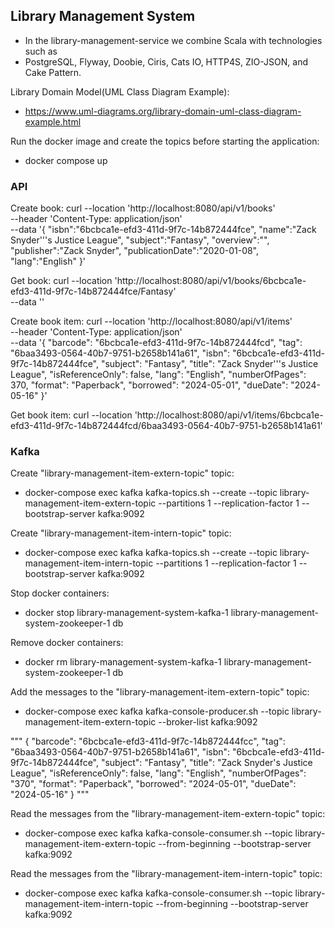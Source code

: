 ## Library Management System

- In the library-management-service we combine Scala with technologies such as 
- PostgreSQL, Flyway, Doobie, Ciris, Cats IO, HTTP4S, ZIO-JSON, and Cake Pattern.

Library Domain Model(UML Class Diagram Example):
- https://www.uml-diagrams.org/library-domain-uml-class-diagram-example.html

Run the docker image and create the topics before starting the application:
- docker compose up

### API
Create book:
curl --location 'http://localhost:8080/api/v1/books' \
--header 'Content-Type: application/json' \
--data '{
"isbn":"6bcbca1e-efd3-411d-9f7c-14b872444fce",
"name":"Zack Snyder'\''s Justice League",
"subject":"Fantasy",
"overview":"",
"publisher":"Zack Snyder",
"publicationDate":"2020-01-08",
"lang":"English"
}'

Get book:
curl --location 'http://localhost:8080/api/v1/books/6bcbca1e-efd3-411d-9f7c-14b872444fce/Fantasy' \
--data ''

Create book item:
curl --location 'http://localhost:8080/api/v1/items' \
--header 'Content-Type: application/json' \
--data '{
"barcode": "6bcbca1e-efd3-411d-9f7c-14b872444fcd",
"tag": "6baa3493-0564-40b7-9751-b2658b141a61",
"isbn": "6bcbca1e-efd3-411d-9f7c-14b872444fce",
"subject": "Fantasy",
"title": "Zack Snyder'\''s Justice League",
"isReferenceOnly": false,
"lang": "English",
"numberOfPages": 370,
"format": "Paperback",
"borrowed": "2024-05-01",
"dueDate": "2024-05-16"
}'

Get book item:
curl --location 'http://localhost:8080/api/v1/items/6bcbca1e-efd3-411d-9f7c-14b872444fcd/6baa3493-0564-40b7-9751-b2658b141a61'

### Kafka
Create "library-management-item-extern-topic" topic:
- docker-compose exec kafka kafka-topics.sh --create --topic library-management-item-extern-topic --partitions 1 --replication-factor 1 --bootstrap-server kafka:9092

Create "library-management-item-intern-topic" topic:
- docker-compose exec kafka kafka-topics.sh --create --topic library-management-item-intern-topic --partitions 1 --replication-factor 1 --bootstrap-server kafka:9092

Stop docker containers:
- docker stop library-management-system-kafka-1 library-management-system-zookeeper-1 db

Remove docker containers:
- docker rm library-management-system-kafka-1 library-management-system-zookeeper-1 db

Add the messages to the "library-management-item-extern-topic" topic:
- docker-compose exec kafka kafka-console-producer.sh --topic library-management-item-extern-topic --broker-list kafka:9092

"""
{
"barcode": "6bcbca1e-efd3-411d-9f7c-14b872444fcc",
"tag": "6baa3493-0564-40b7-9751-b2658b141a61",
"isbn": "6bcbca1e-efd3-411d-9f7c-14b872444fce",
"subject": "Fantasy",
"title": "Zack Snyder's Justice League",
"isReferenceOnly": false,
"lang": "English",
"numberOfPages": "370",
"format": "Paperback",
"borrowed": "2024-05-01",
"dueDate": "2024-05-16"
}
"""

Read the messages from the "library-management-item-extern-topic" topic: 
- docker-compose exec kafka kafka-console-consumer.sh --topic library-management-item-extern-topic --from-beginning --bootstrap-server kafka:9092

Read the messages from the "library-management-item-intern-topic" topic:
- docker-compose exec kafka kafka-console-consumer.sh --topic library-management-item-intern-topic --from-beginning --bootstrap-server kafka:9092
